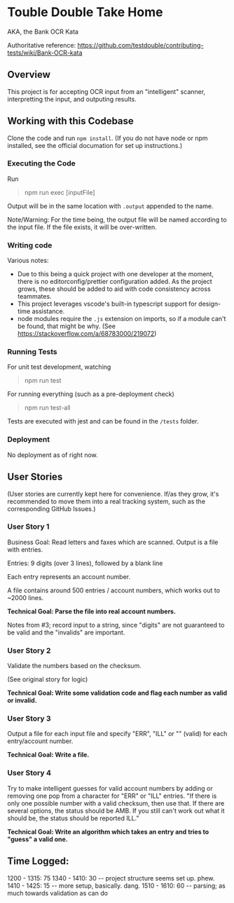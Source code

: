 # Touble Double Take Home
AKA, the Bank OCR Kata

Authoritative reference: https://github.com/testdouble/contributing-tests/wiki/Bank-OCR-kata

## Overview

This project is for accepting OCR input from an "intelligent" scanner, interpretting the input, and outputing results.

## Working with this Codebase

Clone the code and run `npm install`.  (If you do not have node or npm installed, see the official documation for set up instructions.)

### Executing the Code

Run
> npm run exec [inputFile]

Output will be in the same location with `.output` appended to the name.

Note/Warning: For the time being, the output file will be named according to the input file.  If the file exists, it will be over-written.

### Writing code

Various notes:

* Due to this being a quick project with one developer at the moment, there is no editorconfig/prettier configuration added.  As the project grows, these should be added to aid with code consistency across teammates.
* This project leverages vscode's built-in typescript support for design-time assistance.
* node modules require the `.js` extension on imports, so if a module can't be found, that might be why.  (See https://stackoverflow.com/a/68783000/219072)



### Running Tests

For unit test development, watching
> npm run test 

For running everything (such as a pre-deployment check)
> npm run test-all

Tests are executed with jest and can be found in the `/tests` folder.

### Deployment

No deployment as of right now.

## User Stories 

(User stories are currently kept here for convenience.  If/as they grow, it's recommended to move them into a real tracking system, such as the corresponding GitHub Issues.)

### User Story 1

Business Goal: Read letters and faxes which are scanned.
Output is a file with entries.

Entries:
9 digits (over 3 lines), followed by a blank line

Each entry represents an account number.

A file contains around 500 entries / account numbers, which works out to ~2000 lines.

**Technical Goal: Parse the file into real account numbers.**

Notes from #3; record input to a string, since "digits" are not guaranteed to be valid and the "invalids" are important.

### User Story 2

Validate the numbers based on the checksum.

(See original story for logic)

**Technical Goal: Write some validation code and flag each number as valid or invalid.**

### User Story 3

Output a file for each input file and specify "ERR", "ILL" or "" (valid) for each entry/account number.

**Technical Goal: Write a file.**

### User Story 4

Try to make intelligent guesses for valid account numbers by adding or removing one pop from a character for "ERR" or "ILL" entries.  "If there is only one possible number with a valid checksum, then use that. If there are several options, the status should be AMB. If you still can't work out what it should be, the status should be reported ILL."

**Technical Goal: Write an algorithm which takes an entry and tries to "guess" a valid one.**


## Time Logged:

1200 - 1315: 75
1340 - 1410: 30 -- project structure seems set up. phew.
1410 - 1425: 15 -- more setup, basically. dang.
1510 - 1610: 60 -- parsing; as much towards validation as can do